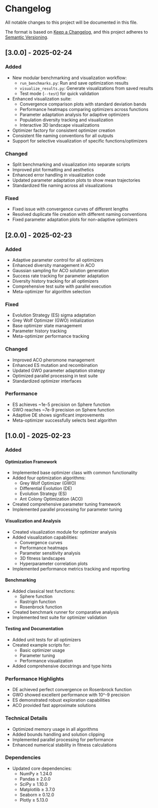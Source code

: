# Changelog

All notable changes to this project will be documented in this file.

The format is based on [Keep a Changelog](https://keepachangelog.com/en/1.0.0/),
and this project adheres to [Semantic Versioning](https://semver.org/spec/v2.0.0.html).

## [3.0.0] - 2025-02-24

### Added
- New modular benchmarking and visualization workflow:
  - `run_benchmarks.py`: Run and save optimization results
  - `visualize_results.py`: Generate visualizations from saved results
  - Test mode (`--test`) for quick validation
- Enhanced visualization suite:
  - Convergence comparison plots with standard deviation bands
  - Performance heatmaps comparing optimizers across functions
  - Parameter adaptation analysis for adaptive optimizers
  - Population diversity tracking and visualization
  - Interactive 3D landscape visualizations
- Optimizer factory for consistent optimizer creation
- Consistent file naming conventions for all outputs
- Support for selective visualization of specific functions/optimizers

### Changed
- Split benchmarking and visualization into separate scripts
- Improved plot formatting and aesthetics
- Enhanced error handling in visualization code
- Updated parameter adaptation plots to show mean trajectories
- Standardized file naming across all visualizations

### Fixed
- Fixed issue with convergence curves of different lengths
- Resolved duplicate file creation with different naming conventions
- Fixed parameter adaptation plots for non-adaptive optimizers

## [2.0.0] - 2025-02-23

### Added
- Adaptive parameter control for all optimizers
- Enhanced diversity management in ACO
- Gaussian sampling for ACO solution generation
- Success rate tracking for parameter adaptation
- Diversity history tracking for all optimizers
- Comprehensive test suite with parallel execution
- Meta-optimizer for algorithm selection

### Fixed
- Evolution Strategy (ES) sigma adaptation
- Grey Wolf Optimizer (GWO) initialization
- Base optimizer state management
- Parameter history tracking
- Meta-optimizer performance tracking

### Changed
- Improved ACO pheromone management
- Enhanced ES mutation and recombination
- Updated GWO parameter adaptation strategy
- Optimized parallel processing in test suite
- Standardized optimizer interfaces

### Performance
- ES achieves ~1e-5 precision on Sphere function
- GWO reaches ~7e-9 precision on Sphere function
- Adaptive DE shows significant improvements
- Meta-optimizer successfully selects best algorithm

## [1.0.0] - 2025-02-23

### Added

#### Optimization Framework
- Implemented base optimizer class with common functionality
- Added four optimization algorithms:
  - Grey Wolf Optimizer (GWO)
  - Differential Evolution (DE)
  - Evolution Strategy (ES)
  - Ant Colony Optimization (ACO)
- Created comprehensive parameter tuning framework
- Implemented parallel processing for parameter tuning

#### Visualization and Analysis
- Created visualization module for optimizer analysis
- Added visualization capabilities:
  - Convergence curves
  - Performance heatmaps
  - Parameter sensitivity analysis
  - 3D fitness landscapes
  - Hyperparameter correlation plots
- Implemented performance metrics tracking and reporting

#### Benchmarking
- Added classical test functions:
  - Sphere function
  - Rastrigin function
  - Rosenbrock function
- Created benchmark runner for comparative analysis
- Implemented test suite for optimizer validation

#### Testing and Documentation
- Added unit tests for all optimizers
- Created example scripts for:
  - Basic optimizer usage
  - Parameter tuning
  - Performance visualization
- Added comprehensive docstrings and type hints

### Performance Highlights
- DE achieved perfect convergence on Rosenbrock function
- GWO showed excellent performance with 10^-9 precision
- ES demonstrated robust exploration capabilities
- ACO provided fast approximate solutions

### Technical Details
- Optimized memory usage in all algorithms
- Added bounds handling and solution clipping
- Implemented parallel processing for performance
- Enhanced numerical stability in fitness calculations

### Dependencies
- Updated core dependencies:
  - NumPy ≥ 1.24.0
  - Pandas ≥ 2.0.0
  - SciPy ≥ 1.10.0
  - Matplotlib ≥ 3.7.0
  - Seaborn ≥ 0.12.0
  - Plotly ≥ 5.13.0
